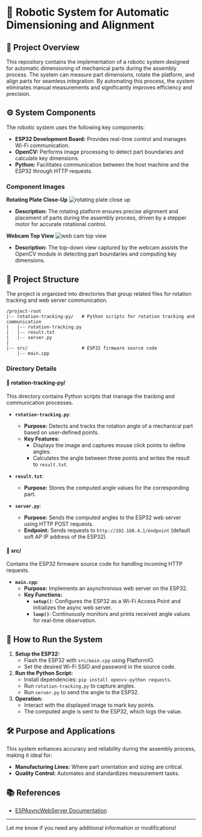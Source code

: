 # 🤖 Robotic System for Automatic Dimensioning and Alignment

## 📝 Project Overview
This repository contains the implementation of a robotic system designed for automatic dimensioning of mechanical parts during the assembly process. The system can measure part dimensions, rotate the platform, and align parts for seamless integration. By automating this process, the system eliminates manual measurements and significantly improves efficiency and precision.

## ⚙️ System Components
The robotic system uses the following key components:
- **ESP32 Development Board:** Provides real-time control and manages Wi-Fi communication.
- **OpenCV:** Performs image processing to detect part boundaries and calculate key dimensions.
- **Python:** Facilitates communication between the host machine and the ESP32 through HTTP requests.

### **Component Images**
**Rotating Plate Close-Up**
![rotating plate close up](https://drive.google.com/uc?export=view&id=1RiuAv-psCIWjgl-IF6OugsDXSOn8GrVk)
- **Description:** The rotating platform ensures precise alignment and placement of parts during the assembly process, driven by a stepper motor for accurate rotational control.

**Webcam Top View**
![web cam top view](https://drive.google.com/uc?export=view&id=1jasVUBIwGUUQAcynUYVpZrb-sE6_ws1O)
- **Description:** The top-down view captured by the webcam assists the OpenCV module in detecting part boundaries and computing key dimensions.

## 📂 Project Structure
The project is organized into directories that group related files for rotation tracking and web server communication.

```
/project-root
|-- rotation-tracking-py/   # Python scripts for rotation tracking and communication
|   |-- rotation-tracking.py
|   |-- result.txt
|   |-- server.py
|
|-- src/                    # ESP32 firmware source code
    |-- main.cpp
```

### **Directory Details**

#### **📁 rotation-tracking-py/**
This directory contains Python scripts that manage the tracking and communication processes.

- **`rotation-tracking.py`**:
  - **Purpose:** Detects and tracks the rotation angle of a mechanical part based on user-defined points.
  - **Key Features:**
    - Displays the image and captures mouse click points to define angles.
    - Calculates the angle between three points and writes the result to `result.txt`.

- **`result.txt`**:
  - **Purpose:** Stores the computed angle values for the corresponding part.

- **`server.py`**:
  - **Purpose:** Sends the computed angles to the ESP32 web server using HTTP POST requests.
  - **Endpoint:** Sends requests to `http://192.168.4.1/endpoint` (default soft AP IP address of the ESP32).

#### **📁 src/**
Contains the ESP32 firmware source code for handling incoming HTTP requests.

- **`main.cpp`**:
  - **Purpose:** Implements an asynchronous web server on the ESP32.
  - **Key Functions:**
    - **`setup()`**: Configures the ESP32 as a Wi-Fi Access Point and initializes the async web server.
    - **`loop()`**: Continuously monitors and prints received angle values for real-time observation.

## 🚀 How to Run the System
1. **Setup the ESP32:**
   - Flash the ESP32 with `src/main.cpp` using PlatformIO.
   - Set the desired Wi-Fi SSID and password in the source code.
2. **Run the Python Script:**
   - Install dependencies: `pip install opencv-python requests`.
   - Run `rotation-tracking.py` to capture angles.
   - Run `server.py` to send the angle to the ESP32.
3. **Operation:**
   - Interact with the displayed image to mark key points.
   - The computed angle is sent to the ESP32, which logs the value.

## 🛠️ Purpose and Applications
This system enhances accuracy and reliability during the assembly process, making it ideal for:
- **Manufacturing Lines:** Where part orientation and sizing are critical.
- **Quality Control:** Automates and standardizes measurement tasks.

## 📚 References
- [ESPAsyncWebServer Documentation](https://github.com/me-no-dev/ESPAsyncWebServer)

---
Let me know if you need any additional information or modifications!


